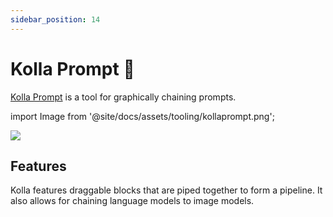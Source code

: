 ```yaml
---
sidebar_position: 14
---
```


# Kolla Prompt 🚧

[Kolla Prompt](https://kollaprompt.com) is a tool for graphically chaining 
prompts. 

import Image from '@site/docs/assets/tooling/kollaprompt.png';

<div style={{textAlign: 'center'}}>
  <img src={Image} style={{width: "750px"}} />
</div>

## Features

Kolla features draggable blocks that are piped together to form a pipeline. It 
also allows for chaining language models to image models.